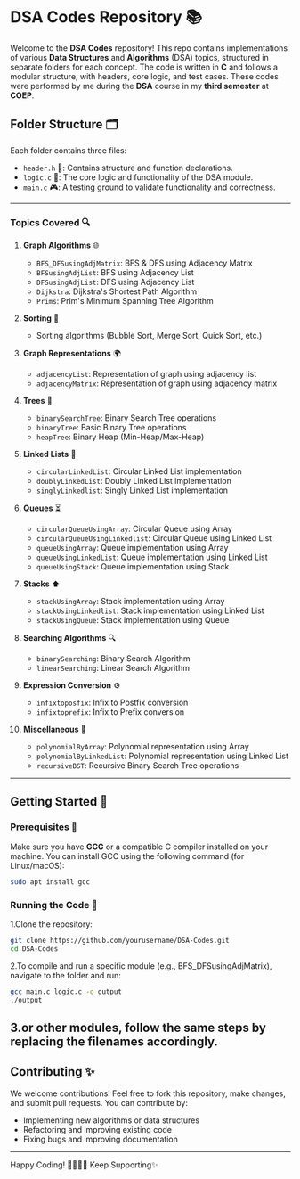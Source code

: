 # DSA Codes Repository 📚

Welcome to the **DSA Codes** repository! This repo contains implementations of various **Data Structures** and **Algorithms** (DSA) topics, structured in separate folders for each concept. The code is written in **C** and follows a modular structure, with headers, core logic, and test cases.
 These codes were performed by me during the **DSA** course in my **third semester** at **COEP**.

## Folder Structure 🗂️

Each folder contains three files:

- `header.h` 📄: Contains structure and function declarations.
- `logic.c` 🧩: The core logic and functionality of the DSA module.
- `main.c` 🎮: A testing ground to validate functionality and correctness.

---

### Topics Covered 🔍

1. **Graph Algorithms** 🌐
    - `BFS_DFSusingAdjMatrix`: BFS & DFS using Adjacency Matrix
    - `BFSusingAdjList`: BFS using Adjacency List
    - `DFSusingAdjList`: DFS using Adjacency List
    - `Dijkstra`: Dijkstra's Shortest Path Algorithm
    - `Prims`: Prim's Minimum Spanning Tree Algorithm

2. **Sorting** 🔀
    - Sorting algorithms (Bubble Sort, Merge Sort, Quick Sort, etc.)

3. **Graph Representations** 🌍
    - `adjacencyList`: Representation of graph using adjacency list
    - `adjacencyMatrix`: Representation of graph using adjacency matrix

4. **Trees** 🌳
    - `binarySearchTree`: Binary Search Tree operations
    - `binaryTree`: Basic Binary Tree operations
    - `heapTree`: Binary Heap (Min-Heap/Max-Heap)

5. **Linked Lists** 🔗
    - `circularLinkedList`: Circular Linked List implementation
    - `doublyLinkedList`: Doubly Linked List implementation
    - `singlyLinkedlist`: Singly Linked List implementation

6. **Queues** ⏳
    - `circularQueueUsingArray`: Circular Queue using Array
    - `circularQueueUsingLinkedlist`: Circular Queue using Linked List
    - `queueUsingArray`: Queue implementation using Array
    - `queueUsingLinkedList`: Queue implementation using Linked List
    - `queueUsingStack`: Queue implementation using Stack

7. **Stacks** ⬆️
    - `stackUsingArray`: Stack implementation using Array
    - `stackUsingLinkedlist`: Stack implementation using Linked List
    - `stackUsingQueue`: Stack implementation using Queue

8. **Searching Algorithms** 🔍
    - `binarySearching`: Binary Search Algorithm
    - `linearSearching`: Linear Search Algorithm

9. **Expression Conversion** ⚙️
    - `infixtoposfix`: Infix to Postfix conversion
    - `infixtoprefix`: Infix to Prefix conversion

10. **Miscellaneous** 🔧
    - `polynomialByArray`: Polynomial representation using Array
    - `polynomialByLinkedList`: Polynomial representation using Linked List
    - `recursiveBST`: Recursive Binary Search Tree operations

---

## Getting Started 🚀

### Prerequisites 🔑

Make sure you have **GCC** or a compatible C compiler installed on your machine. You can install GCC using the following command (for Linux/macOS):

```bash
sudo apt install gcc
```
### Running the Code 🏃
1.Clone the repository:

```bash
git clone https://github.com/yourusername/DSA-Codes.git
cd DSA-Codes
```
2.To compile and run a specific module (e.g., BFS_DFSusingAdjMatrix), navigate to the folder and run:

```bash
gcc main.c logic.c -o output
./output
```
3.or other modules, follow the same steps by replacing the filenames accordingly.
---  
## Contributing ✨
We welcome contributions! Feel free to fork this repository, make changes, and submit pull requests. You can contribute by:

- Implementing new algorithms or data structures
- Refactoring and improving existing code
- Fixing bugs and improving documentation
---

Happy Coding! 👨‍💻👩‍💻
Keep Supporting✨
